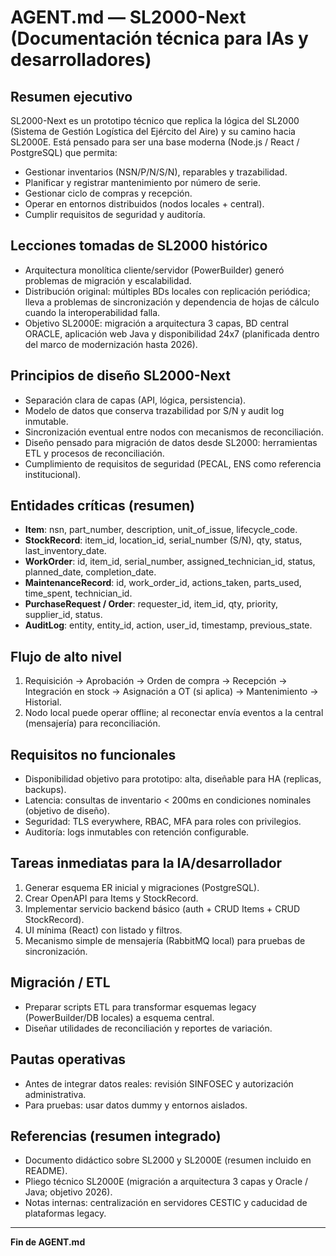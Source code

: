 # AGENT.md — SL2000-Next (Documentación técnica para IAs y desarrolladores)

## Resumen ejecutivo
SL2000-Next es un prototipo técnico que replica la lógica del SL2000 (Sistema de Gestión Logística del Ejército del Aire) y su camino hacia SL2000E. Está pensado para ser una base moderna (Node.js / React / PostgreSQL) que permita:

- Gestionar inventarios (NSN/P/N/S/N), reparables y trazabilidad.
- Planificar y registrar mantenimiento por número de serie.
- Gestionar ciclo de compras y recepción.
- Operar en entornos distribuidos (nodos locales + central).
- Cumplir requisitos de seguridad y auditoría.

## Lecciones tomadas de SL2000 histórico
- Arquitectura monolítica cliente/servidor (PowerBuilder) generó problemas de migración y escalabilidad.
- Distribución original: múltiples BDs locales con replicación periódica; lleva a problemas de sincronización y dependencia de hojas de cálculo cuando la interoperabilidad falla.
- Objetivo SL2000E: migración a arquitectura 3 capas, BD central ORACLE, aplicación web Java y disponibilidad 24x7 (planificada dentro del marco de modernización hasta 2026).

## Principios de diseño SL2000-Next
- Separación clara de capas (API, lógica, persistencia).
- Modelo de datos que conserva trazabilidad por S/N y audit log inmutable.
- Sincronización eventual entre nodos con mecanismos de reconciliación.
- Diseño pensado para migración de datos desde SL2000: herramientas ETL y procesos de reconciliación.
- Cumplimiento de requisitos de seguridad (PECAL, ENS como referencia institucional).

## Entidades críticas (resumen)
- **Item**: nsn, part_number, description, unit_of_issue, lifecycle_code.
- **StockRecord**: item_id, location_id, serial_number (S/N), qty, status, last_inventory_date.
- **WorkOrder**: id, item_id, serial_number, assigned_technician_id, status, planned_date, completion_date.
- **MaintenanceRecord**: id, work_order_id, actions_taken, parts_used, time_spent, technician_id.
- **PurchaseRequest / Order**: requester_id, item_id, qty, priority, supplier_id, status.
- **AuditLog**: entity, entity_id, action, user_id, timestamp, previous_state.

## Flujo de alto nivel
1. Requisición → Aprobación → Orden de compra → Recepción → Integración en stock → Asignación a OT (si aplica) → Mantenimiento → Historial.
2. Nodo local puede operar offline; al reconectar envía eventos a la central (mensajería) para reconciliación.

## Requisitos no funcionales
- Disponibilidad objetivo para prototipo: alta, diseñable para HA (replicas, backups).
- Latencia: consultas de inventario < 200ms en condiciones nominales (objetivo de diseño).
- Seguridad: TLS everywhere, RBAC, MFA para roles con privilegios.
- Auditoría: logs inmutables con retención configurable.

## Tareas inmediatas para la IA/desarrollador
1. Generar esquema ER inicial y migraciones (PostgreSQL).
2. Crear OpenAPI para Items y StockRecord.
3. Implementar servicio backend básico (auth + CRUD Items + CRUD StockRecord).
4. UI mínima (React) con listado y filtros.
5. Mecanismo simple de mensajería (RabbitMQ local) para pruebas de sincronización.

## Migración / ETL
- Preparar scripts ETL para transformar esquemas legacy (PowerBuilder/DB locales) a esquema central.
- Diseñar utilidades de reconciliación y reportes de variación.

## Pautas operativas
- Antes de integrar datos reales: revisión SINFOSEC y autorización administrativa.
- Para pruebas: usar datos dummy y entornos aislados.

## Referencias (resumen integrado)
- Documento didáctico sobre SL2000 y SL2000E (resumen incluido en README).
- Pliego técnico SL2000E (migración a arquitectura 3 capas y Oracle / Java; objetivo 2026).
- Notas internas: centralización en servidores CESTIC y caducidad de plataformas legacy.

---

**Fin de AGENT.md**
